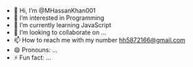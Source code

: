 - 👋 Hi, I’m @MHassanKhan001
- 👀 I’m interested in Programming
- 🌱 I’m currently learning JavaScript
- 💞️ I’m looking to collaborate on ...
- 📫 How to reach me with my number hh5872166@gmail.com
- 😄 Pronouns: ...
- ⚡ Fun fact: ...

<!---
MHassanKhan001/MHassanKhan001 is a ✨ special ✨ repository because its `README.md` (this file) appears on your GitHub profile.
You can click the Preview link to take a look at your changes.
--->
